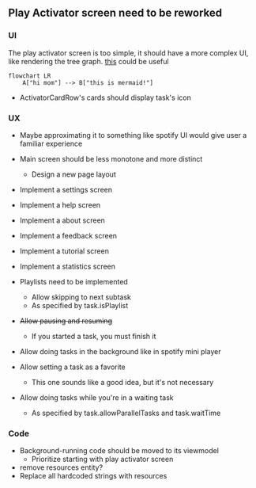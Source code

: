 ## Play Activator screen need to be reworked

### UI

The play activator screen is too simple, it should have a more complex UI, like rendering the tree
graph. [this](https://github.com/patrykandpatrick/vico?tab=Apache-2.0-1-ov-file#readme) could be
useful

```mermaid
flowchart LR
    A["hi mom"] --> B["this is mermaid!"]
```

- ActivatorCardRow's cards should display task's icon

### UX

- Maybe approximating it to something like spotify UI would give user a familiar experience
- Main screen should be less monotone and more distinct
    - Design a new page layout
- Implement a settings screen
- Implement a help screen
- Implement a about screen
- Implement a feedback screen
- Implement a tutorial screen
- Implement a statistics screen

- Playlists need to be implemented
    - Allow skipping to next subtask
    - As specified by task.isPlaylist
- ~~Allow pausing and resuming~~
    - If you started a task, you must finish it
- Allow doing tasks in the background like in spotify mini player
- Allow setting a task as a favorite
    - This one sounds like a good idea, but it's not necessary
- Allow doing tasks while you're in a waiting task
    - As specified by task.allowParallelTasks and task.waitTime

### Code

- Background-running code should be moved to its viewmodel
    - Prioritize starting with play activator screen
- remove resources entity?
- Replace all hardcoded strings with resources
